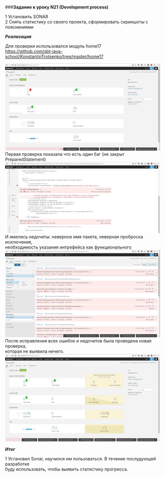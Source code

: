 ###**Задание к уроку N21 (Development process)**

1 Установить SONAR  
2 Снять статистику со своего проекта, сформировать скриншоты с пояснениями   

***Реализация***

Для проверки использовался модуль home17  
https://github.com/sbt-java-school/KonstantinTrotsenko/tree/master/home17  

![Первая проверка](src/main/resources/before.jpg)   
Первая проверка показала что есть один баг (не закрыт PreparedStatement)  
![Баг](src/main/resources/bug.jpg)   
И имелись недочеты: неверное имя пакета, неверная проброска исключения,  
необходимость указания интрефейса как функционального   
![Недочеты](src/main/resources/smells.jpg)   
После исправления всех ошибок и недочетов была проведена новая проверка,  
которая не выявила ничего.  
![После исправления всех ошибок](src/main/resources/after.jpg)       

***Итог***

1 Установил Sonar, научился им пользоваться. В течение послудующей разработке  
буду использовать, чтобы выявить статистику прогресса.  


